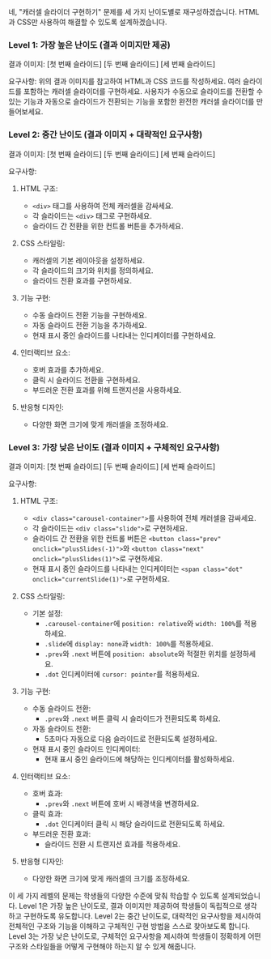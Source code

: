 네, "캐러셀 슬라이더 구현하기" 문제를 세 가지 난이도별로 재구성하겠습니다. HTML과 CSS만 사용하여 해결할 수 있도록 설계하겠습니다.

### Level 1: 가장 높은 난이도 (결과 이미지만 제공)

결과 이미지:
[첫 번째 슬라이드]
[두 번째 슬라이드]
[세 번째 슬라이드]

요구사항:
위의 결과 이미지를 참고하여 HTML과 CSS 코드를 작성하세요. 여러 슬라이드를 포함하는 캐러셀 슬라이더를 구현하세요. 사용자가 수동으로 슬라이드를 전환할 수 있는 기능과 자동으로 슬라이드가 전환되는 기능을 포함한 완전한 캐러셀 슬라이더를 만들어보세요.

### Level 2: 중간 난이도 (결과 이미지 + 대략적인 요구사항)

결과 이미지:
[첫 번째 슬라이드]
[두 번째 슬라이드]
[세 번째 슬라이드]

요구사항:
1. HTML 구조:
   - `<div>` 태그를 사용하여 전체 캐러셀을 감싸세요.
   - 각 슬라이드는 `<div>` 태그로 구현하세요.
   - 슬라이드 간 전환을 위한 컨트롤 버튼을 추가하세요.

2. CSS 스타일링:
   - 캐러셀의 기본 레이아웃을 설정하세요.
   - 각 슬라이드의 크기와 위치를 정의하세요.
   - 슬라이드 전환 효과를 구현하세요.

3. 기능 구현:
   - 수동 슬라이드 전환 기능을 구현하세요.
   - 자동 슬라이드 전환 기능을 추가하세요.
   - 현재 표시 중인 슬라이드를 나타내는 인디케이터를 구현하세요.

4. 인터랙티브 요소:
   - 호버 효과를 추가하세요.
   - 클릭 시 슬라이드 전환을 구현하세요.
   - 부드러운 전환 효과를 위해 트랜지션을 사용하세요.

5. 반응형 디자인:
   - 다양한 화면 크기에 맞게 캐러셀을 조정하세요.

### Level 3: 가장 낮은 난이도 (결과 이미지 + 구체적인 요구사항)

결과 이미지:
[첫 번째 슬라이드]
[두 번째 슬라이드]
[세 번째 슬라이드]

요구사항:
1. HTML 구조:
   - `<div class="carousel-container">`를 사용하여 전체 캐러셀을 감싸세요.
   - 각 슬라이드는 `<div class="slide">`로 구현하세요.
   - 슬라이드 간 전환을 위한 컨트롤 버튼은 `<button class="prev" onclick="plusSlides(-1)">`와 `<button class="next" onclick="plusSlides(1)">`로 구현하세요.
   - 현재 표시 중인 슬라이드를 나타내는 인디케이터는 `<span class="dot" onclick="currentSlide(1)">`로 구현하세요.

2. CSS 스타일링:
   - 기본 설정:
     - `.carousel-container`에 `position: relative`와 `width: 100%`를 적용하세요.
     - `.slide`에 `display: none`과 `width: 100%`를 적용하세요.
     - `.prev`와 `.next` 버튼에 `position: absolute`와 적절한 위치를 설정하세요.
     - `.dot` 인디케이터에 `cursor: pointer`를 적용하세요.

3. 기능 구현:
   - 수동 슬라이드 전환:
     - `.prev`와 `.next` 버튼 클릭 시 슬라이드가 전환되도록 하세요.
   - 자동 슬라이드 전환:
     - 5초마다 자동으로 다음 슬라이드로 전환되도록 설정하세요.
   - 현재 표시 중인 슬라이드 인디케이터:
     - 현재 표시 중인 슬라이드에 해당하는 인디케이터를 활성화하세요.

4. 인터랙티브 요소:
   - 호버 효과:
     - `.prev`와 `.next` 버튼에 호버 시 배경색을 변경하세요.
   - 클릭 효과:
     - `.dot` 인디케이터 클릭 시 해당 슬라이드로 전환되도록 하세요.
   - 부드러운 전환 효과:
     - 슬라이드 전환 시 트랜지션 효과를 적용하세요.

5. 반응형 디자인:
   - 다양한 화면 크기에 맞게 캐러셀의 크기를 조정하세요.

이 세 가지 레벨의 문제는 학생들의 다양한 수준에 맞춰 학습할 수 있도록 설계되었습니다. Level 1은 가장 높은 난이도로, 결과 이미지만 제공하여 학생들이 독립적으로 생각하고 구현하도록 유도합니다. Level 2는 중간 난이도로, 대략적인 요구사항을 제시하여 전체적인 구조와 기능을 이해하고 구체적인 구현 방법을 스스로 찾아보도록 합니다. Level 3는 가장 낮은 난이도로, 구체적인 요구사항을 제시하여 학생들이 정확하게 어떤 구조와 스타일들을 어떻게 구현해야 하는지 알 수 있게 해줍니다.